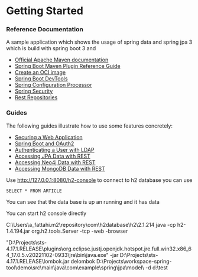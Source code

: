 # Getting Started

### Reference Documentation
A sample application which shows the usage of spring data and spring jpa 3 which is build with spring boot 3 and  

* [Official Apache Maven documentation](https://maven.apache.org/guides/index.html)
* [Spring Boot Maven Plugin Reference Guide](https://docs.spring.io/spring-boot/docs/3.0.1/maven-plugin/reference/html/)
* [Create an OCI image](https://docs.spring.io/spring-boot/docs/3.0.1/maven-plugin/reference/html/#build-image)
* [Spring Boot DevTools](https://docs.spring.io/spring-boot/docs/3.0.1/reference/htmlsingle/#using.devtools)
* [Spring Configuration Processor](https://docs.spring.io/spring-boot/docs/3.0.1/reference/htmlsingle/#appendix.configuration-metadata.annotation-processor)
* [Spring Security](https://docs.spring.io/spring-boot/docs/3.0.1/reference/htmlsingle/#web.security)
* [Rest Repositories](https://docs.spring.io/spring-boot/docs/3.0.1/reference/htmlsingle/#howto.data-access.exposing-spring-data-repositories-as-rest)

### Guides
The following guides illustrate how to use some features concretely:

* [Securing a Web Application](https://spring.io/guides/gs/securing-web/)
* [Spring Boot and OAuth2](https://spring.io/guides/tutorials/spring-boot-oauth2/)
* [Authenticating a User with LDAP](https://spring.io/guides/gs/authenticating-ldap/)
* [Accessing JPA Data with REST](https://spring.io/guides/gs/accessing-data-rest/)
* [Accessing Neo4j Data with REST](https://spring.io/guides/gs/accessing-neo4j-data-rest/)
* [Accessing MongoDB Data with REST](https://spring.io/guides/gs/accessing-mongodb-data-rest/)

Use http://127.0.0.1:8080/h2-console to connect to h2 database you can use
```
SELECT * FROM ARTICLE 
```
You can see that the data base is up an running and it has data


You can start h2 console directly

C:\Users\a_fattahi\.m2\repository\com\h2database\h2\2.1.214
 java -cp h2-1.4.194.jar org.h2.tools.Server -tcp -web -browser
 
 
"D:\Projects\sts-4.17.1.RELEASE\plugins\org.eclipse.justj.openjdk.hotspot.jre.full.win32.x86_64_17.0.5.v20221102-0933\jre\bin\java.exe" -jar D:\Projects\sts-4.17.1.RELEASE\lombok.jar delombok D:\Projects\workspace-spring-tool\demo\src\main\java\com\example\spring\jpa\model\ -d d:\test